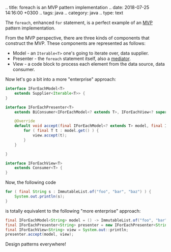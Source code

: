 .. title: foreach is an MVP pattern implementation
.. date: 2018-07-25 14:16:00 +0300
.. tags: java
.. category: java
.. type: text

The `foreach`, enhanced `for` statement, is a perfect example of an [MVP](https://en.wikipedia.org/wiki/Model%E2%80%93view%E2%80%93presenter) pattern implementation.

<!-- TEASER_END -->

From the MVP perspective, there are three kinds of components that construct the MVP.
These components are represented as follows:

* Model - an `Iterable<T>` one's going to iterate over, data supplier.
* Presenter - the `foreach` statement itself, also a [mediator](https://en.wikipedia.org/wiki/Mediator_pattern).
* View - a code block to process each element from the data source, data consumer.

Now let's go a bit into a more "enterprise" approach:

```java
interface IForEachModel<T>
	extends Supplier<Iterable<T>> {
}

interface IForEachPresenter<T>
	extends BiConsumer<IForEachModel<? extends T>, IForEachView<? super T>> {

	@Override
	default void accept(final IForEachModel<? extends T> model, final IForEachView<? super T> view) {
		for ( final T t : model.get() ) {
			view.accept(t);
		}
	}

}

interface IForEachView<T>
	extends Consumer<T> {
}
```

Now, the following code

```java
for ( final String s : ImmutableList.of("foo", "bar", "baz") ) {
	System.out.println(s);
}
```

is totally equivalent to the following "more enterprise" approach:

```java
final IForEachModel<String> model = () -> ImmutableList.of("foo", "bar", "baz");
final IForEachPresenter<String> presenter = new IForEachPresenter<String>() {};
final IForEachView<String> view = System.out::println;
presenter.accept(model, view);
```

Design patterns everywhere!